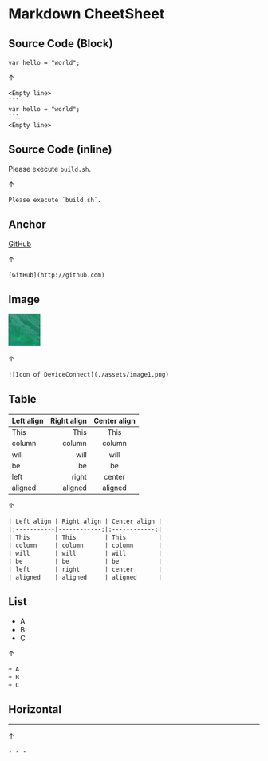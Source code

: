 # Markdown CheetSheet

## Source Code (Block)

```
var hello = "world";
```

↑

````
<Empty line>
```
var hello = "world";
```
<Empty line>
````

## Source Code (inline)

Please execute `build.sh`.

↑

```
Please execute `build.sh`.
```

## Anchor

[GitHub](http://github.com)

↑

```
[GitHub](http://github.com)
```

## Image

![Icon of DeviceConnect](./assets/image1.png)

↑

```
![Icon of DeviceConnect](./assets/image1.png)
```

## Table

| Left align | Right align | Center align |
|:-----------|------------:|:------------:|
| This       |        This |     This     |
| column     |      column |    column    |
| will       |        will |     will     |
| be         |          be |      be      |
| left       |       right |    center    |
| aligned    |     aligned |   aligned    |

↑

```
| Left align | Right align | Center align |
|:-----------|------------:|:------------:|
| This       | This        | This         |
| column     | column      | column       |
| will       | will        | will         |
| be         | be          | be           |
| left       | right       | center       |
| aligned    | aligned     | aligned      |
```

## List

+ A
+ B
+ C

↑

```
+ A
+ B
+ C
```

## Horizontal

- - -

↑

```
- - -
```
